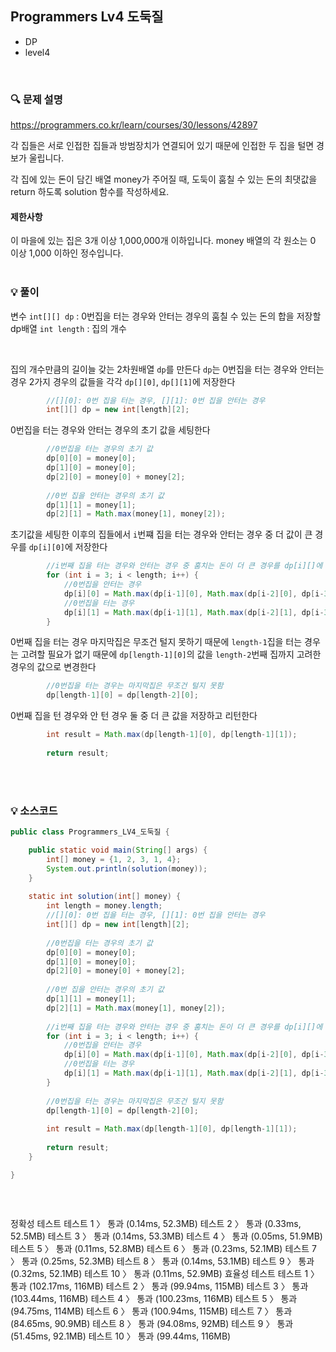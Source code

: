## Programmers Lv4 도둑질
- DP
- level4

<br>


### 🔍 문제 설명
https://programmers.co.kr/learn/courses/30/lessons/42897

각 집들은 서로 인접한 집들과 방범장치가 연결되어 있기 때문에 인접한 두 집을 털면 경보가 울립니다.

각 집에 있는 돈이 담긴 배열 money가 주어질 때, 도둑이 훔칠 수 있는 돈의 최댓값을 return 하도록 solution 함수를 작성하세요.


#### 제한사항
이 마을에 있는 집은 3개 이상 1,000,000개 이하입니다.
money 배열의 각 원소는 0 이상 1,000 이하인 정수입니다.
<br><br>

###  💡 풀이

변수
`int[][] dp` : 0번집을 터는 경우와 안터는 경우의 훔칠 수 있는 돈의 합을 저장할 dp배열
`int length` : 집의 개수


<br>

집의 개수만큼의 길이늘 갖는 2차원배열 `dp`를 만든다
`dp`는 0번집을 터는 경우와 안터는 경우 2가지 경우의 값들을 각각 `dp[][0]`, `dp[][1]`에 저장한다

```java
		//[][0]: 0번 집을 터는 경우, [][1]: 0번 집을 안터는 경우 
		int[][] dp = new int[length][2];
```

0번집을 터는 경우와 안터는 경우의 초기 값을 세팅한다

```java
		//0번집을 터는 경우의 초기 값
		dp[0][0] = money[0];
		dp[1][0] = money[0];
		dp[2][0] = money[0] + money[2]; 
		
		//0번 집을 안터는 경우의 초기 값
		dp[1][1] = money[1];
		dp[2][1] = Math.max(money[1], money[2]);
```

초기값을 세팅한 이후의 집들에서 `i`번쨰 집을 터는 경우와 안터는 경우 중 더 값이 큰 경우를 `dp[i][0]`에 저장한다 

```java
		//i번째 집을 터는 경우와 안터는 경우 중 훔치는 돈이 더 큰 경우를 dp[i][]에 저장
		for (int i = 3; i < length; i++) {
			//0번집을 안터는 경우
			dp[i][0] = Math.max(dp[i-1][0], Math.max(dp[i-2][0], dp[i-3][0])+money[i]);
			//0번집을 터는 경우
			dp[i][1] = Math.max(dp[i-1][1], Math.max(dp[i-2][1], dp[i-3][1])+money[i]);
		}
```

0번째 집을 터는 경우 마지막집은 무조건 털지 못하기 때문에 `length-1`집을 터는 경우는 고려할 필요가 없기 때문에 `dp[length-1][0]`의 값을 `length-2`번째 집까지 고려한 경우의 값으로 변경한다

```java
		//0번집을 터는 경우는 마지막집은 무조건 털지 못함
		dp[length-1][0] = dp[length-2][0];
```

0번째 집을 턴 경우와 안 턴 경우 둘 중 더 큰 값을 저장하고 리턴한다

```java
		int result = Math.max(dp[length-1][0], dp[length-1][1]);
		
		return result;
```


<br><br>

###  💡 소스코드
```java
public class Programmers_LV4_도둑질 {

	public static void main(String[] args) {
		int[] money = {1, 2, 3, 1, 4};
		System.out.println(solution(money));
	}
	
	static int solution(int[] money) {
		int length = money.length;
		//[][0]: 0번 집을 터는 경우, [][1]: 0번 집을 안터는 경우 
		int[][] dp = new int[length][2];
		
		//0번집을 터는 경우의 초기 값
		dp[0][0] = money[0];
		dp[1][0] = money[0];
		dp[2][0] = money[0] + money[2]; 
		
		//0번 집을 안터는 경우의 초기 값
		dp[1][1] = money[1];
		dp[2][1] = Math.max(money[1], money[2]);
		
		//i번째 집을 터는 경우와 안터는 경우 중 훔치는 돈이 더 큰 경우를 dp[i][]에 저장
		for (int i = 3; i < length; i++) {
			//0번집을 안터는 경우
			dp[i][0] = Math.max(dp[i-1][0], Math.max(dp[i-2][0], dp[i-3][0])+money[i]);
			//0번집을 터는 경우
			dp[i][1] = Math.max(dp[i-1][1], Math.max(dp[i-2][1], dp[i-3][1])+money[i]);
		}
		
		//0번집을 터는 경우는 마지막집은 무조건 털지 못함
		dp[length-1][0] = dp[length-2][0];
		
		int result = Math.max(dp[length-1][0], dp[length-1][1]);
		
		return result;
	}

}



```


<br>


정확성  테스트
테스트 1 〉	통과 (0.14ms, 52.3MB)
테스트 2 〉	통과 (0.33ms, 52.5MB)
테스트 3 〉	통과 (0.14ms, 53.3MB)
테스트 4 〉	통과 (0.05ms, 51.9MB)
테스트 5 〉	통과 (0.11ms, 52.8MB)
테스트 6 〉	통과 (0.23ms, 52.1MB)
테스트 7 〉	통과 (0.25ms, 52.3MB)
테스트 8 〉	통과 (0.14ms, 53.1MB)
테스트 9 〉	통과 (0.32ms, 52.1MB)
테스트 10 〉	통과 (0.11ms, 52.9MB)
효율성  테스트
테스트 1 〉	통과 (102.17ms, 116MB)
테스트 2 〉	통과 (99.94ms, 115MB)
테스트 3 〉	통과 (103.44ms, 116MB)
테스트 4 〉	통과 (100.23ms, 116MB)
테스트 5 〉	통과 (94.75ms, 114MB)
테스트 6 〉	통과 (100.94ms, 115MB)
테스트 7 〉	통과 (84.65ms, 90.9MB)
테스트 8 〉	통과 (94.08ms, 92MB)
테스트 9 〉	통과 (51.45ms, 92.1MB)
테스트 10 〉	통과 (99.44ms, 116MB)